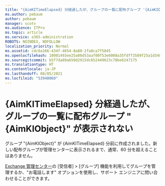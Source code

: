 ```yaml
---
title: "{AimKITimeElapsed} 分経過したが、グループの一覧に配布グループ '{AimKIObject}' が表示されない"
ms.author: pebaum
author: pebaum
manager: scotv
ms.audience: ITPro
ms.topic: article
ms.service: o365-administration
ROBOTS: NOINDEX, NOFOLLOW
localization_priority: Normal
ms.assetid: cdc6a166-434f-4654-8a80-2fa8ca7f5845
ms.openlocfilehash: 10001493ee25a08d53aaf00f53e6008a35fdff3589f25a1d348547de08a6fd3a
ms.sourcegitcommit: b5f7da89a650d2915dc652449623c78be6247175
ms.translationtype: HT
ms.contentlocale: ja-JP
ms.lasthandoff: 08/05/2021
ms.locfileid: "53948060"
---
```

# <a name="distribution-group-aimkiobject-not-showing-in-groups-list-after-aimkitimeelapsed-minutes"></a>{AimKITimeElapsed} 分経過したが、グループの一覧に配布グループ "{AimKIObject}" が表示されない

グループ "{AimKIObject}" が {AimKITimeElapsed} 分前に作成されました。新しい配布グループが管理センターに表示されるまで、通常、60 分を超えることはありません。
  
[Exchange 管理センター](https://outlook.office365.com/ecp/?rfr=Admin_o365&amp;exsvurl=1&amp;mkt=en-US.aspx)の [受信者] > [グループ] 機能を利用してグループを管理するか、"お電話します" オプションを使用し、サポート エンジニアに問い合わせることができます。 
  